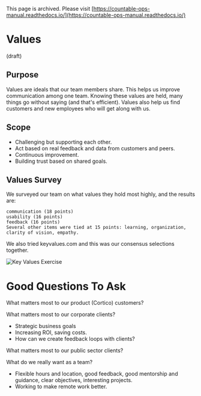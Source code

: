 This page is archived. Please visit [https://countable-ops-manual.readthedocs.io/](https://countable-ops-manual.readthedocs.io/)


# Values

(draft)

## Purpose

Values are ideals that our team members share. This helps us improve communication among one team. Knowing these values are held, many things go without saying (and that's efficient). Values also help us find customers and new employees who will get along with us.

## Scope

  * Challenging but supporting each other.
  * Act based on real feedback and data from customers and peers.
  * Continuous improvement.
  * Building trust based on shared goals.

## Values Survey

We surveyed our team on what values they hold most highly, and the results are:
```
communication (18 points)
usability (16 points)
feedback (16 points)
Several other items were tied at 15 points: learning, organization, clarity of vision, empathy.
```

We also tried keyvalues.com and this was our consensus selections together.

![Key Values Exercise](keyvalues.org.png)

# Good Questions To Ask

What matters most to our product (Cortico) customers?


What matters most to our corporate clients?
  * Strategic business goals
  * Increasing ROI, saving costs.
  * How can we create feedback loops with clients?

What matters most to our public sector clients?
 

What do we really want as a team?
  * Flexible hours and location, good feedback, good mentorship and guidance, clear objectives, interesting projects.
  * Working to make remote work better.

